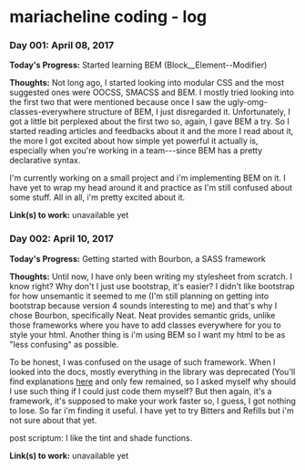 # mariacheline coding - log

### Day 001: April 08, 2017

**Today's Progress:** Started learning BEM (Block__Element--Modifier)

**Thoughts:** Not long ago, I started looking into modular CSS and the most suggested ones were OOCSS, SMACSS and BEM. I mostly tried looking into the first two that were mentioned because once I saw the ugly-omg-classes-everywhere structure of BEM, I just disregarded it. Unfortunately, I got a little bit perplexed about the first two so, again, I gave BEM a try. So I started reading articles and feedbacks about it and the more I read about it, the more I got excited about how simple yet powerful it actually is, especially when you're working in a team---since BEM has a pretty declarative syntax.

I'm currently working on a small project and i'm implementing BEM on it. I have yet to wrap my head around it and practice as I'm still confused about some stuff.
All in all, i'm pretty excited about it.

**Link(s) to work:** unavailable yet


### Day 002: April 10, 2017

**Today's Progress:** Getting started with Bourbon, a SASS framework


**Thoughts:** Until now, I have only been writing my stylesheet from scratch. I know right? Why don't I just use bootstrap, it's easier? I didn't like bootstrap for how unsemantic it seemed to me (I'm still planning on getting into bootstrap because version 4 sounds interesting to me) and that's why I chose Bourbon, specifically Neat. Neat provides semantic grids, unlike those frameworks where you have to add classes everywhere for you to style your html. Another thing is i'm using BEM so I want my html to be as "less confusing" as possible.

To be honest, I was confused on the usage of such framework. When I looked into the docs, mostly everything in the library was deprecated (You'll find explanations [here](http://bourbon.netlify.com/) and only few remained, so I asked myself why should I use such thing if I could just code them myself? But then again, it's a framework, it's supposed to make your work faster so, I guess, I got nothing to lose.
So far i'm finding it useful. I have yet to try Bitters and Refills but i'm not sure about that yet.

post scriptum: I like the tint and shade functions.

**Link(s) to work:** unavailable yet
